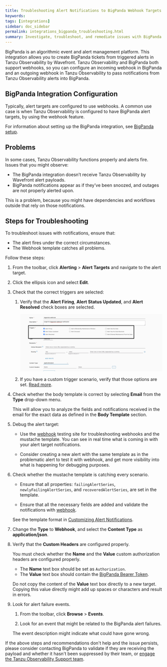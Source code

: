 ```yaml
---
title: Troubleshooting Alert Notifications to BigPanda Webhook Targets
keywords:
tags: [integrations]
sidebar: doc_sidebar
permalink: integrations_bigpanda_troubleshooting.html
summary: Investigate, troubleshoot, and remediate issues with BigPanda Webhook targets.
---
```


BigPanda is an algorithmic event and alert management platform. This integration allows you to create BigPanda tickets from triggered alerts in Tanzu Observability by Wavefront. Tanzu Observability and BigPanda both support webhooks, so you can configure an incoming webhook in BigPanda and an outgoing webhook in Tanzu Observability to pass notifications from Tanzu Observability alerts into BigPanda. 

## BigPanda Integration Configuration 

Typically, alert targets are configured to use webhooks. A common use case is when Tanzu Observability is configured to have BigPanda alert targets, by using the webhook feature.

For information about setting up the BigPanda integration, see [BigPanda setup](https://docs.wavefront.com/bigpanda.html).

## Problems

In some cases, Tanzu Observability functions properly and alerts fire. Issues that you might observe:

* The BigPanda integration doesn’t receive Tanzu Observability by Wavefront alert payloads.
* BigPanda notifications appear as if they’ve been snoozed, and outages are not properly alerted upon.
	
This is a problem, because you might have dependencies and workflows outside that rely on those  notifications.


## Steps for Troubleshooting

To troubleshoot issues with notifications, ensure that: 

* The alert fires under the correct circumstances.
* The Webhook template catches all problems. 

Follow these steps:

1. From the toolbar, click **Alerting** > **Alert Targets** and navigate to the alert target.
2. Click the ellipsis icon and select **Edit**.
3. Check that the correct triggers are selected: 
   
   1. Verify that the **Alert Firing**, **Alert Status Updated**, and **Alert Resolved** check boxes are selected.

      ![A screenshot of an alert target with the Alert Firing, Alert Status Updated, and Alert Resolved options selected as Triggers](images/troubleshoot-bigpanda-alerts.png)
   
    2. If you have a custom trigger scenario, verify that those options are set. [Read more](webhooks_alert_notification.html#create-a-custom-alert-target).

4. Check whether the body template is correct by selecting **Email** from the **Type** drop-down menu.
   
   This will allow you to analyze the fields and notifications received in the email for the exact data as defined in the **Body Template** section.

5. Debug the alert target:

   * Use the [webhook](https://webhook.site/) testing site for troubleshooting webhooks and the mustache template. You can see in real time what is coming in with your alert target notifications.

   * Consider creating a new alert with the same template as in the problematic alert to test it with webhook, and get more visibility into what is happening for debugging purposes. 
   
6. Check whether the mustache template is catching every scenario. 

    * Ensure that all properties: `failingAlertSeries`, `newlyFailingAlertSeries`, and `recoveredAlertSeries`, are set in the template.

    * Ensure that all the necessary fields are added and validate the notifications with [webhook](https://webhook.site/). 

    See the template format in [Customizing Alert Notifications](alert_target_customizing.html).
    

7. Change the **Type** to **Webhook**, and select the **Content Type** as **application/json**.

8. Verify that the **Custom Headers** are configured properly. 

	 You must check whether the **Name** and the **Value** custom authorization headers are configured properly. 
	 
	 * The **Name** text box should be set as `Authorization`.
	 * The **Value** text box should contain the [BigPanda Bearer Token](bigpanda.html#step-1-create-a-bigpanda-appkey-and-bearer-token).

	 Do not copy the content of the **Value** text box directly to a new target. Copying this value directly might add up spaces or characters and result in errors.
  
9. Look for alert failure events.
   
   1. From the toolbar, click **Browse** > **Events**. 

   2. Look for an event that might be related to the BigPanda alert failures. 

    The event description might indicate what could have gone wrong. 
   

If the above steps and recommendations don't help and the issue persists, please consider contacting BigPanda to validate if they are receiving the payload and whether it hasn't been suppressed by their team, or [engage the Tanzu Observability Support team](https://docs.wavefront.com/wavefront_support_feedback.html).
